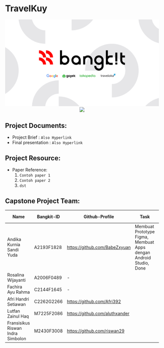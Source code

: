 # TravelKuy

<p align="center">
  <img src="https://github.com/perfect-less/KemanaKita/blob/main/bangkit_banner.png">
  <img src="https://www.bing.com/images/search?view=detailV2&ccid=3IiQzwIa&id=08EC5AC522D751D40AA4227222893213F36651E1&thid=OIP.3IiQzwIaBkVT0a0nCBsToQHaHa&mediaurl=https%3a%2f%2fimages.glints.com%2funsafe%2fglints-dashboard.s3.amazonaws.com%2fcompany-logo%2f0ecccc80caed7d3013433880e099e4fb.png&exph=640&expw=640&q=logo+dicoding+&simid=608002253740855462&FORM=IRPRST&ck=4BED089AC7D2398CD72D86D76E62C2BA&selectedIndex=0&ajaxhist=0&ajaxserp=0">
</p>


## Project Documents:
- Project Brief : ```Also Hyperlink```
- Final presentation : ```Also Hyperlink```

## Project Resource: 
- Paper Reference: 
    1. ```Contoh paper 1```
    2. ```Contoh paper 2```
    3. ```dst```
    

## Capstone Project Team: 
| Name | Bangkit-ID | Github-Profile | Task | Progress On Task | Learning Path |
| ------ | ------ | ------ | ------ | ------ | ------ |
| Andika Kurnia Sandi Yuda  | A2193F1828  | https://github.com/BabeZxyuan | Membuat Prototype Figma, Membuat Apps dengan Android Studio, Done | Mobile Developer |
| Rosalina Wijayanti  | A2006F0489  | - |  |  | Mobile Developer |
| Fachira Ayu Rahma | C2144F1645  | - |  |  | Cloud Computing |
| Afri Handri Setiawan | C2262G2266 | https://github.com/Afri392 |  |  | Cloud Computing |
| Lutfan Zainul Haq | M7225F2086 | https://github.com/aluthxander |  |  | Marchine Learning |
| Fransisikus Riswan Indra Simbolon  | M2430F3008 | https://github.com/riswan29 |  |  | Marchine Learning |
